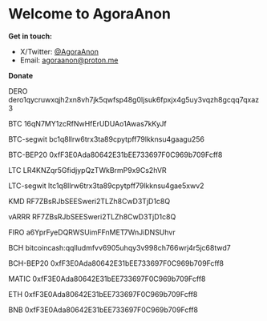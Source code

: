 # Welcome to AgoraAnon

**Get in touch:**

- X/Twitter: [@AgoraAnon](https://x.com/AgoraAnon)
- Email: agoraanon@proton.me

**Donate**

DERO
dero1qycruwxqjh2xn8vh7jk5qwfsp48g0ljsuk6fpxjx4g5uy3vqzh8gcqq7qxaz3

BTC
16qN7MY1zcRfNwHfErUDUAo1Awas7kKyJf

BTC-segwit
bc1q8llrw6trx3ta89cpytpff79lkknsu4gaagu256

BTC-BEP20
0xfF3E0Ada80642E31bEE733697F0C969b709Fcff8

LTC
LR4KNZqr5GfidjypQzTWkBrmP9x9Cs2hVR

LTC-segwit
ltc1q8llrw6trx3ta89cpytpff79lkknsu4gae5xwv2

KMD
RF7ZBsRJbSEESweri2TLZh8CwD3TjD1c8Q

vARRR
RF7ZBsRJbSEESweri2TLZh8CwD3TjD1c8Q

FIRO
a6YprFyeDQRWSUimFFnMET7WnJiDNSUhvr

BCH
bitcoincash:qqlludmfvv6905uhqy3v998ch766wrj4r5jc68twd7

BCH-BEP20
0xfF3E0Ada80642E31bEE733697F0C969b709Fcff8

MATIC
0xfF3E0Ada80642E31bEE733697F0C969b709Fcff8

ETH
0xfF3E0Ada80642E31bEE733697F0C969b709Fcff8

BNB
0xfF3E0Ada80642E31bEE733697F0C969b709Fcff8
